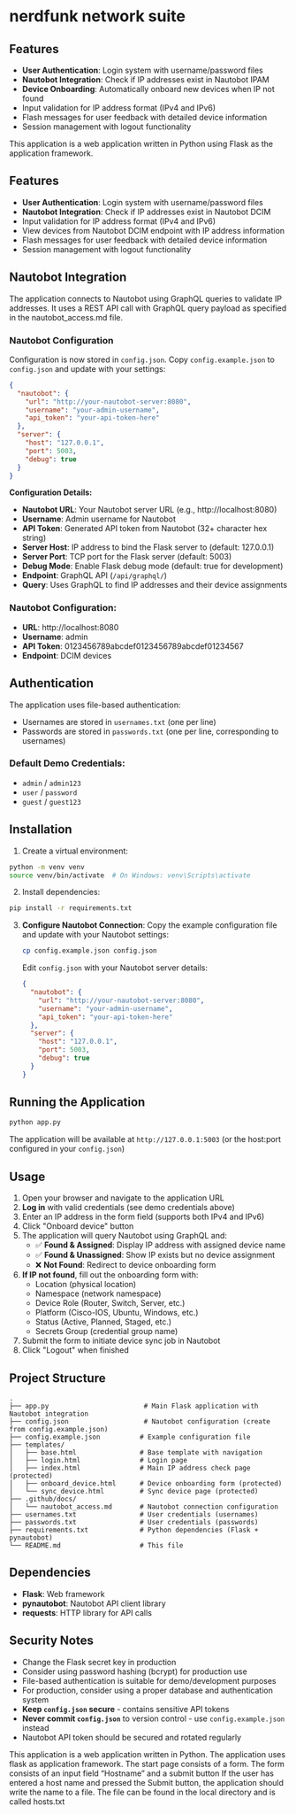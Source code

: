 # nerdfunk network suite

## Features

- **User Authentication**: Login system with username/password files
- **Nautobot Integration**: Check if IP addresses exist in Nautobot IPAM
- **Device Onboarding**: Automatically onboard new devices when IP not found
- Input validation for IP address format (IPv4 and IPv6)
- Flash messages for user feedback with detailed device information
- Session management with logout functionality

This application is a web application written in Python using Flask as the application framework.

## Features

- **User Authentication**: Login system with username/password files
- **Nautobot Integration**: Check if IP addresses exist in Nautobot DCIM
- Input validation for IP address format (IPv4 and IPv6)
- View devices from Nautobot DCIM endpoint with IP address information
- Flash messages for user feedback with detailed device information
- Session management with logout functionality

## Nautobot Integration

The application connects to Nautobot using GraphQL queries to validate IP addresses. It uses a REST API call with GraphQL query payload as specified in the nautobot_access.md file.

### Nautobot Configuration

Configuration is now stored in `config.json`. Copy `config.example.json` to `config.json` and update with your settings:

```json
{
  "nautobot": {
    "url": "http://your-nautobot-server:8080",
    "username": "your-admin-username",
    "api_token": "your-api-token-here"
  },
  "server": {
    "host": "127.0.0.1",
    "port": 5003,
    "debug": true
  }
}
```

**Configuration Details:**
- **Nautobot URL**: Your Nautobot server URL (e.g., http://localhost:8080)
- **Username**: Admin username for Nautobot
- **API Token**: Generated API token from Nautobot (32+ character hex string)
- **Server Host**: IP address to bind the Flask server to (default: 127.0.0.1)
- **Server Port**: TCP port for the Flask server (default: 5003)
- **Debug Mode**: Enable Flask debug mode (default: true for development)
- **Endpoint**: GraphQL API (`/api/graphql/`)
- **Query**: Uses GraphQL to find IP addresses and their device assignments

### Nautobot Configuration:
- **URL**: http://localhost:8080
- **Username**: admin
- **API Token**: 0123456789abcdef0123456789abcdef01234567
- **Endpoint**: DCIM devices

## Authentication

The application uses file-based authentication:
- Usernames are stored in `usernames.txt` (one per line)
- Passwords are stored in `passwords.txt` (one per line, corresponding to usernames)

### Default Demo Credentials:
- `admin` / `admin123`
- `user` / `password`  
- `guest` / `guest123`

## Installation

1. Create a virtual environment:
```bash
python -m venv venv
source venv/bin/activate  # On Windows: venv\Scripts\activate
```

2. Install dependencies:
```bash
pip install -r requirements.txt
```

3. **Configure Nautobot Connection**:
   Copy the example configuration file and update with your Nautobot settings:
   ```bash
   cp config.example.json config.json
   ```
   
   Edit `config.json` with your Nautobot server details:
   ```json
   {
     "nautobot": {
       "url": "http://your-nautobot-server:8080",
       "username": "your-admin-username", 
       "api_token": "your-api-token-here"
     },
     "server": {
       "host": "127.0.0.1",
       "port": 5003,
       "debug": true
     }
   }
   ```

## Running the Application

```bash
python app.py
```

The application will be available at `http://127.0.0.1:5003` (or the host:port configured in your `config.json`)

## Usage

1. Open your browser and navigate to the application URL
2. **Log in** with valid credentials (see demo credentials above)
3. Enter an IP address in the form field (supports both IPv4 and IPv6)
4. Click "Onboard device" button
5. The application will query Nautobot using GraphQL and:
   - ✅ **Found & Assigned**: Display IP address with assigned device name
   - ✅ **Found & Unassigned**: Show IP exists but no device assignment
   - ❌ **Not Found**: Redirect to device onboarding form
6. **If IP not found**, fill out the onboarding form with:
   - Location (physical location)
   - Namespace (network namespace)
   - Device Role (Router, Switch, Server, etc.)
   - Platform (Cisco-IOS, Ubuntu, Windows, etc.)
   - Status (Active, Planned, Staged, etc.)
   - Secrets Group (credential group name)
7. Submit the form to initiate device sync job in Nautobot
8. Click "Logout" when finished

## Project Structure

```
.
├── app.py                        # Main Flask application with Nautobot integration
├── config.json                   # Nautobot configuration (create from config.example.json)
├── config.example.json          # Example configuration file
├── templates/
│   ├── base.html                # Base template with navigation
│   ├── login.html               # Login page
│   ├── index.html               # Main IP address check page (protected)
│   ├── onboard_device.html      # Device onboarding form (protected)
│   └── sync_device.html         # Sync device page (protected)
├── .github/docs/
│   └── nautobot_access.md       # Nautobot connection configuration
├── usernames.txt                # User credentials (usernames)
├── passwords.txt                # User credentials (passwords)
├── requirements.txt             # Python dependencies (Flask + pynautobot)
└── README.md                    # This file
```

## Dependencies

- **Flask**: Web framework
- **pynautobot**: Nautobot API client library
- **requests**: HTTP library for API calls

## Security Notes

- Change the Flask secret key in production
- Consider using password hashing (bcrypt) for production use  
- File-based authentication is suitable for demo/development purposes
- For production, consider using a proper database and authentication system
- **Keep `config.json` secure** - contains sensitive API tokens
- **Never commit `config.json`** to version control - use `config.example.json` instead
- Nautobot API token should be secured and rotated regularly

This application is a web application written in Python. 
The application uses flask as application framework.
The start page consists of a form. The form consists of an input field “Hostname” and a submit button
If the user has entered a host name and pressed the Submit button, the application should write the name to a file. The file can be found in the local directory and is called hosts.txt
